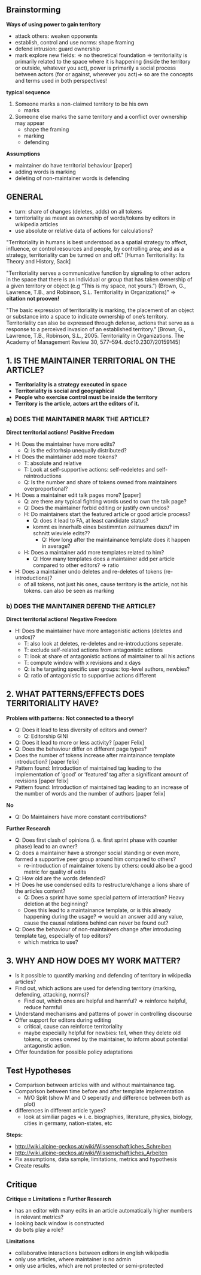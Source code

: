 
## Brainstorming
**Ways of using power to gain territory**
- attack others: weaken opponents
- establish, control and use norms: shape framing
- defend intrusion: guard ownership
- mark explore new fields: 
=> no theoretical foundation
=> territoriality is primarily related to the space where it is happening (inside the territory or outside, whatever you act), power is primarily a social process between actors (for or against, wherever you act)=> so are the concepts and terms used in both perspectives!

**typical sequence**
1. Someone marks a non-claimed territory to be his own
	- marks
2. Someone else marks the same territory and a conflict over ownership may appear
	- shape the framing
	- marking
	- defending

**Assumptions**
- maintainer do have territorial behaviour [paper]
- adding words is marking
- deleting of non-maintainer words is defending

## GENERAL
- turn: share of changes (deletes, adds) on all tokens
- territoriality as meant as ownership of words/tokens by editors in wikipedia articles
- use absolute or relative data of actions for calculations?

"Territoriality in humans is best understood as a spatial strategy to affect, influence, or control resources and people, by controlling area; and as a strategy, territoriality can be turned on and off." [Human Territoriality: Its Theory and History, Sack]

"Territoriality serves a communicative function by signaling to other actors in the space that there is an individual or group that has taken ownership of a given territory or object (e.g “This is my space, not yours.”) (Brown, G., Lawrence, T.B., and Robinson, S.L. Territoriality in Organizations)" => **citation not prooven!**

"The basic expression of territoriality is marking, the placement of an object or substance into a space to indicate ownership of one’s territory. Territoriality can also be expressed through defense, actions that serve as a response to a perceived invasion of an established territory." [Brown, G., Lawrence, T.B., Robinson, S.L., 2005. Territoriality in Organizations. The Academy of Management Review 30, 577–594. doi:10.2307/20159145]


## 1. IS THE MAINTAINER TERRITORIAL ON THE ARTICLE?
- **Territoriality is a strategy executed in space**
- **Territoriality is social and geographical**
- **People who exercise control must be inside the territory**
- **Territory is the article, actors art the editors of it.**

### a) DOES THE MAINTAINER MARK THE ARTICLE?
**Direct territorial actions!**
**Positive Freedom**
- H: Does the maintainer have more edits? 
	- Q: is the editorhsip unequally distributed?
- H: Does the maintainer add more tokens? 
	- T: absolute and relative
	- T: Look at self-supportive actions: self-redeletes and self-reintroductions
	- Q: Is the number and share of tokens owned from maintainers overproportional?
- H: Does a maintainer edit talk pages more? [paper]
	- Q: are there any typical fighting words used to own the talk page?
	- Q: Does the maintainer forbid editing or justify own undos?
	- H: Do maintainers start the featured article or good article process?
		- Q: does it lead to FA, at least candidate status?
		- kommt es innerhalb eines bestimmten zeitraumes dazu? im schnitt wieviele edits??
			- Q: How long after the maintainance template does it happen in average?
	- H: Does a maintainer add more templates related to him?
		- Q: How many templates does a maintainer add per article compared to other editors? => ratio
- H: Does a maintainer undo deletes and re-deletes of tokens (re-introductions)?
	- of all tokens, not just his ones, cause territory is the article, not his tokens. can also be seen as marking

### b) DOES THE MAINTAINER DEFEND THE ARTICLE?
**Direct territorial actions!**
**Negative Freedom**
- H: Does the maintainer have more antagonistic actions (deletes and undos)?
	- T: also look at deletes, re-deletes and re-introductions seperate.
	- T: exclude self-related actions from antagonistic actions
	- T: look at share of antagonistic actions of maintainer to all his actions
	- T: compute window with x revisions and x days
	- Q: is he targeting specific user groups: top-level authors, newbies?
	- Q: ratio of antagonistic to supportive actions different 

## 2. WHAT PATTERNS/EFFECTS DOES TERRITORIALITY HAVE?
**Problem with patterns: Not connected to a theory!**
- Q: Does it lead to less diversity of editors and owner?
	- Q: Editorship GINI
- Q: Does it lead to more or less activity? [paper Felix]
- Q: Does the behaviour differ on different page types?
- Does the number of tokens increase after maintainance template introduction? [paper felix]
- Pattern found: Introduction of maintained tag leading to the implementation of ’good’ or ’featured’ tag after a significant amount of revisions [paper felix]
- Pattern found: Introduction of maintained tag leading to an increase of the number of words and the number of authors [paper felix]

**No**
- Q: Do Maintainers have more constant contributions?

**Further Research**
- Q: Does first clash of opinions (i. e. first sprint phase with counter phase) lead to an owner?
- Q: does a maintainer have a stronger social standing or even more, formed a supportive peer group around him compared to others?
   - re-introduction of maintainer tokens by others: could also be a good metric for quality of edits
- Q: How old are the words defended?
- H: Does he use condensed edits to restructure/change a lions share of the articles content?
	- Q: Does a sprint have some special pattern of interaction? Heavy deletion at the beginning? 
	- Does this lead to a maintainance template, or is this already happening during the usage? => would an answer add any value, cause the causal relations behind can never be found out?
- Q: Does the behaviour of non-maintainers change after introducing template tag, especially of top editors?
	- which metrics to use?

## 3. WHY AND HOW DOES MY WORK MATTER?
- Is it possible to quantify marking and defending of territory in wikipedia articles?
- Find out, which actions are used for defending territory (marking, defending, attacking, norms)?
	- Find out, which ones are helpful and harmful? => reinforce helpful, reduce harmful
- Understand mechanisms and patterns of power in controlling discourse
- Offer support for editors during editing
	- critical, cause can reinforce territoriality
	- maybe especially helpful for newbies: tell, when they delete old tokens, or ones owned by the maintainer, to inform about potential antagonstic action.
- Offer foundation for possible policy adaptations

## Test Hypotheses
- Comparison between articles with and without maintainance tag.
- Comparison between time before and after template implementation
	- M/O Split (show M and O seperatly and difference between both as plot)
- differences in different article types?
	- look at similiar pages => i. e. biographies, literature, physics, biology, cities in germany, nation-states, etc 

**Steps:**
- http://wiki.alpine-geckos.at/wiki/Wissenschaftliches_Schreiben
- http://wiki.alpine-geckos.at/wiki/Wissenschaftliches_Arbeiten
- Fix assumptions, data sample, limitations, metrics and hypothesis
- Create results

## Critique
**Critique = Limitations = Further Research**
- has an editor with many edits in an article automatically higher numbers in relevant metrics?
- looking back window is constructed
- do bots play a role?

**Limitations**
- collaborative interactions between editors in english wikipedia
- only use articles, where maintainer is no admin
- only use articles, which are not protected or semi-protected








